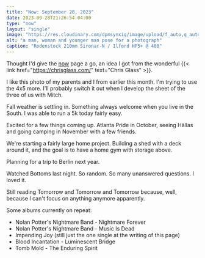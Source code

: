```yaml
---
title: "Now: September 28, 2023"
date: 2023-09-28T21:26:54-04:00
type: "now"
layout: "single"
image: "https://res.cloudinary.com/dpmsynxig/image/upload/f_auto,q_auto:good/v1695951745/now-posts/2023-09-28/untitled-13-Pano.jpg"
alt: "a man, woman and younger man pose for a photograph"
caption: "Rodenstock 210mm Sironar-N / Ilford HP5+ @ 400"
---
```


Thought I'd give the [now](/now) page a go, an idea I got from the wonderful {{< link href="https://chrisglass.com/" text="Chris Glass" >}}.

I like this photo of my parents and I from earlier this month. I'm trying to use the 4x5 more. I'll probably switch it out when I develop the sheet of the three of us with Mitch.

Fall weather is settling in. Something always welcome when you live in the South. I was able to run a 5k today fairly easy.

Excited for a few things coming up. Atlanta Pride in October, seeing Hällas and going camping in November with a few friends.

We're starting a fairly large home project. Building a shed with a deck around it, and the goal is to have a home gym with storage above.

Planning for a trip to Berlin next year.

Watched Bottoms last night. So random. So many unanswered questions. I loved it.

Still reading Tomorrow and Tomorrow and Tomorrow because, well, because I can't focus on anything anymore apparently.

Some albums currently on repeat:

-   Nolan Potter's Nightmare Band - Nightmare Forever
-   Nolan Potter's Nightmare Band - Music Is Dead
-   Impending Joy (still just the one single at the writing of this page)
-   Blood Incantation - Luminescent Bridge
-   Tomb Mold - The Enduring Spirit
